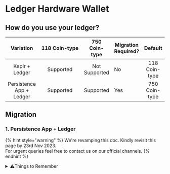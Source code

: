 # Ledger Hardware Wallet

## How do you use your ledger?

<table><thead><tr><th align="center">Variation</th><th width="205" align="center">118 Coin-type</th><th align="center">750 Coin-type</th><th>Migration Required?</th><th align="center">Default</th></tr></thead><tbody><tr><td align="center">Keplr + Ledger</td><td align="center">Supported</td><td align="center">Not Supported</td><td>No</td><td align="center">118 Coin-type</td></tr><tr><td align="center">Persistence App + Ledger</td><td align="center">Supported</td><td align="center">Supported</td><td>Yes</td><td align="center">750 Coin-type</td></tr></tbody></table>

## Migration

### 1. Persistence App + Ledger

{% hint style="warning" %}
We're revamping this doc. Kindly revisit this page by 23rd Nov 2023. \
For urgent queries feel free to contact us on our official channels.&#x20;
{% endhint %}

<details>

<summary>⚠️Things to Remember</summary>

1. No one from the persistence team will contact you to help you migrate your tokens.&#x20;
2. Never share your seed with anyone.&#x20;
3. Always make sure that you are using the correct and SSL enabled URL.
4. The only way to contact persistence team is by messaging on the verified [Peristence community chat on Telegram](https://t.me/PersistenceOneChat).&#x20;

</details>
